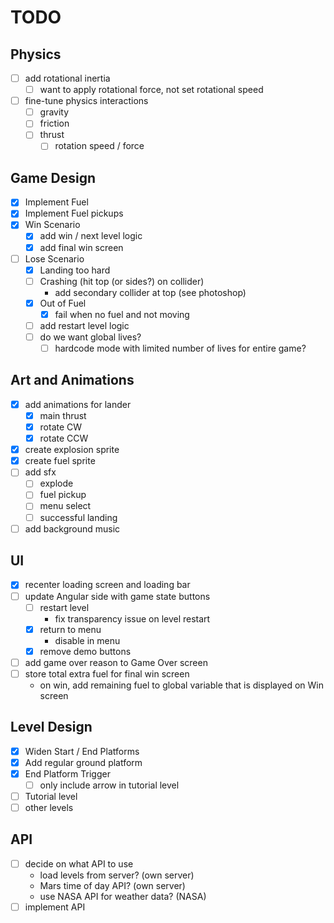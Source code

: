 # TODO

## Physics

-   [ ] add rotational inertia
    -   [ ] want to apply rotational force, not set rotational speed
-   [ ] fine-tune physics interactions
    -   [ ] gravity
    -   [ ] friction
    -   [ ] thrust
        -   [ ] rotation speed / force

## Game Design

-   [x] Implement Fuel
-   [x] Implement Fuel pickups
-   [x] Win Scenario
    -   [x] add win / next level logic
    -   [x] add final win screen
-   [ ] Lose Scenario
    -   [x] Landing too hard
    -   [ ] Crashing (hit top (or sides?) on collider)
        -   add secondary collider at top (see photoshop)
    -   [x] Out of Fuel
        -   [x] fail when no fuel and not moving
    -   [ ] add restart level logic
    -   [ ] do we want global lives?
        -   [ ] hardcode mode with limited number of lives for entire game?

## Art and Animations

-   [x] add animations for lander
    -   [x] main thrust
    -   [x] rotate CW
    -   [x] rotate CCW
-   [x] create explosion sprite
-   [x] create fuel sprite
-   [ ] add sfx
    -   [ ] explode
    -   [ ] fuel pickup
    -   [ ] menu select
    -   [ ] successful landing
-   [ ] add background music

## UI

-   [x] recenter loading screen and loading bar
-   [ ] update Angular side with game state buttons
    -   [ ] restart level
        -   fix transparency issue on level restart
    -   [x] return to menu
        -   disable in menu
    -   [x] remove demo buttons
-   [ ] add game over reason to Game Over screen
-   [ ] store total extra fuel for final win screen
    -   on win, add remaining fuel to global variable that is displayed on Win screen

## Level Design

-   [x] Widen Start / End Platforms
-   [x] Add regular ground platform
-   [x] End Platform Trigger
    -   [ ] only include arrow in tutorial level
-   [ ] Tutorial level
-   [ ] other levels

## API

-   [ ] decide on what API to use
    -   load levels from server? (own server)
    -   Mars time of day API? (own server)
    -   use NASA API for weather data? (NASA)
-   [ ] implement API
